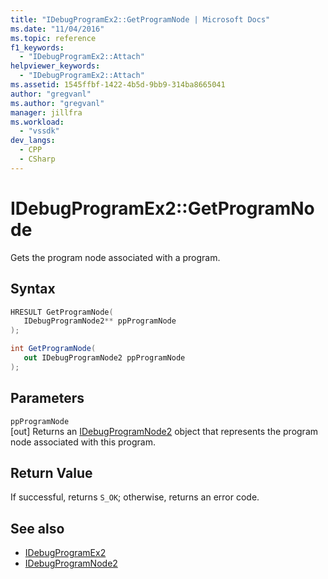 ```yaml
---
title: "IDebugProgramEx2::GetProgramNode | Microsoft Docs"
ms.date: "11/04/2016"
ms.topic: reference
f1_keywords:
  - "IDebugProgramEx2::Attach"
helpviewer_keywords:
  - "IDebugProgramEx2::Attach"
ms.assetid: 1545ffbf-1422-4b5d-9bb9-314ba8665041
author: "gregvanl"
ms.author: "gregvanl"
manager: jillfra
ms.workload:
  - "vssdk"
dev_langs:
  - CPP
  - CSharp
---
```

# IDebugProgramEx2::GetProgramNode
Gets the program node associated with a program.

## Syntax

```cpp
HRESULT GetProgramNode( 
   IDebugProgramNode2** ppProgramNode
);
```

```csharp
int GetProgramNode( 
   out IDebugProgramNode2 ppProgramNode
);
```

## Parameters
`ppProgramNode`\
[out] Returns an [IDebugProgramNode2](../../../extensibility/debugger/reference/idebugprogramnode2.md) object that represents the program node associated with this program.

## Return Value
 If successful, returns `S_OK`; otherwise, returns an error code.

## See also
- [IDebugProgramEx2](../../../extensibility/debugger/reference/idebugprogramex2.md)
- [IDebugProgramNode2](../../../extensibility/debugger/reference/idebugprogramnode2.md)